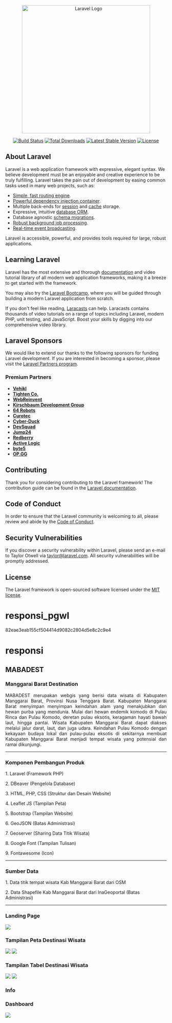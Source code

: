 
<p align="center"><a href="https://laravel.com" target="_blank"><img src="https://raw.githubusercontent.com/laravel/art/master/logo-lockup/5%20SVG/2%20CMYK/1%20Full%20Color/laravel-logolockup-cmyk-red.svg" width="400" alt="Laravel Logo"></a></p>

<p align="center">
<a href="https://github.com/laravel/framework/actions"><img src="https://github.com/laravel/framework/workflows/tests/badge.svg" alt="Build Status"></a>
<a href="https://packagist.org/packages/laravel/framework"><img src="https://img.shields.io/packagist/dt/laravel/framework" alt="Total Downloads"></a>
<a href="https://packagist.org/packages/laravel/framework"><img src="https://img.shields.io/packagist/v/laravel/framework" alt="Latest Stable Version"></a>
<a href="https://packagist.org/packages/laravel/framework"><img src="https://img.shields.io/packagist/l/laravel/framework" alt="License"></a>
</p>

## About Laravel

Laravel is a web application framework with expressive, elegant syntax. We believe development must be an enjoyable and creative experience to be truly fulfilling. Laravel takes the pain out of development by easing common tasks used in many web projects, such as:

- [Simple, fast routing engine](https://laravel.com/docs/routing).
- [Powerful dependency injection container](https://laravel.com/docs/container).
- Multiple back-ends for [session](https://laravel.com/docs/session) and [cache](https://laravel.com/docs/cache) storage.
- Expressive, intuitive [database ORM](https://laravel.com/docs/eloquent).
- Database agnostic [schema migrations](https://laravel.com/docs/migrations).
- [Robust background job processing](https://laravel.com/docs/queues).
- [Real-time event broadcasting](https://laravel.com/docs/broadcasting).

Laravel is accessible, powerful, and provides tools required for large, robust applications.

## Learning Laravel

Laravel has the most extensive and thorough [documentation](https://laravel.com/docs) and video tutorial library of all modern web application frameworks, making it a breeze to get started with the framework.

You may also try the [Laravel Bootcamp](https://bootcamp.laravel.com), where you will be guided through building a modern Laravel application from scratch.

If you don't feel like reading, [Laracasts](https://laracasts.com) can help. Laracasts contains thousands of video tutorials on a range of topics including Laravel, modern PHP, unit testing, and JavaScript. Boost your skills by digging into our comprehensive video library.

## Laravel Sponsors

We would like to extend our thanks to the following sponsors for funding Laravel development. If you are interested in becoming a sponsor, please visit the [Laravel Partners program](https://partners.laravel.com).

### Premium Partners

- **[Vehikl](https://vehikl.com/)**
- **[Tighten Co.](https://tighten.co)**
- **[WebReinvent](https://webreinvent.com/)**
- **[Kirschbaum Development Group](https://kirschbaumdevelopment.com)**
- **[64 Robots](https://64robots.com)**
- **[Curotec](https://www.curotec.com/services/technologies/laravel/)**
- **[Cyber-Duck](https://cyber-duck.co.uk)**
- **[DevSquad](https://devsquad.com/hire-laravel-developers)**
- **[Jump24](https://jump24.co.uk)**
- **[Redberry](https://redberry.international/laravel/)**
- **[Active Logic](https://activelogic.com)**
- **[byte5](https://byte5.de)**
- **[OP.GG](https://op.gg)**

## Contributing

Thank you for considering contributing to the Laravel framework! The contribution guide can be found in the [Laravel documentation](https://laravel.com/docs/contributions).

## Code of Conduct

In order to ensure that the Laravel community is welcoming to all, please review and abide by the [Code of Conduct](https://laravel.com/docs/contributions#code-of-conduct).

## Security Vulnerabilities

If you discover a security vulnerability within Laravel, please send an e-mail to Taylor Otwell via [taylor@laravel.com](mailto:taylor@laravel.com). All security vulnerabilities will be promptly addressed.

## License

The Laravel framework is open-sourced software licensed under the [MIT license](https://opensource.org/licenses/MIT).

# responsi_pgwl
 82eae3eab155cf504414d9082c2804d5e8c2c9e4

 # responsi
<h2 text-center> MABADEST </h2>
<h3 text-center> Manggarai Barat Destination</h3>

<p align = "justify"> MABADEST merupakan webgis yang berisi data wisata di Kabupaten Manggarai Barat, Provinsi Nusa Tenggara Barat. Kabupaten Manggarai Barat menyimpan menyimpan keindahan alam yang menakjubkan dan hewan purba yang mendunia. Mulai dari hewan endemik komodo di Pulau Rinca dan Pulau Komodo, deretan pulau eksotis, keragaman hayati bawah laut, hingga pantai. Wisata Kabupaten Manggarai Barat dapat diakses melalui jalur darat, laut, dan juga udara. Keindahan Pulau Komodo dengan kekayaan budaya lokal dan pulau-pulau eksotis di sekitarnya membuat Kabupaten Manggarai Barat menjadi tempat wisata yang potensial dan ramai dikunjungi.</p>

<hr>

<h3>Komponen Pembangun Produk</h3>
<p> 1. Laravel (Framework PHP)
<p> 2. DBeaver (Pengelola Database)
<p> 3. HTML, PHP, CSS (Struktur dan Desain Website)
<p> 4. Leaflet JS (Tampilan Peta)</p>
<p> 5. Bootstrap (Tampilan Website)</p>
<p> 6. GeoJSON (Batas Administrasi) </p>
<p> 7. Geoserver (Sharing Data Titik Wisata)</p>
<p> 8. Google Font (Tampilan Tulisan)</p>
<p> 9. Fontawesome (Icon)</p>

<hr>

<h3>Sumber Data</h3>
<p> 1. Data titik tempat wisata Kab Manggarai Barat dari OSM</p>
<p> 2. Data Shapefile Kab Manggarai Barat dari InaGeoportal (Batas Administrasi)</p>

<hr>

<h3>Landing Page</h3>
<img src="storage/page/landing.png">
<h3>Tampilan Peta Destinasi Wisata</h3>
<img src="assets/page/peta.png">
<img src="assets/page/wisata.png">
<h3>Tampilan Tabel Destinasi Wisata</h3>
<img src="assets/page/destinasi.png">
<img src="assets/page/destinasi2.png">
<h3>Info</h3>

<h3>Dashboard</h3>
<img src="assets/page/kontak.png">

